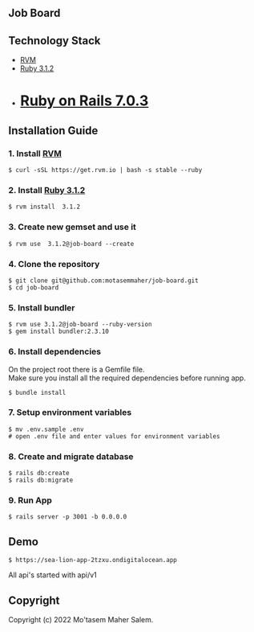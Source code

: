 
## Job Board


## Technology Stack

- [RVM][rvm]
- [Ruby 3.1.2][ruby]
- [Ruby on Rails 7.0.3][rails]
  =

## Installation Guide

### 1. Install [RVM][rvm]
    $ curl -sSL https://get.rvm.io | bash -s stable --ruby

### 2. Install [Ruby  3.1.2][ruby]
    $ rvm install  3.1.2

### 3. Create new gemset and use it
    $ rvm use  3.1.2@job-board --create

### 4. Clone the repository
	$ git clone git@github.com:motasemmaher/job-board.git
	$ cd job-board

### 5. Install bundler
    $ rvm use 3.1.2@job-board --ruby-version
    $ gem install bundler:2.3.10

### 6. Install dependencies
On the project root there is a Gemfile file.  
Make sure you install all the required dependencies before running app.

    $ bundle install

### 7. Setup environment variables
    $ mv .env.sample .env
    # open .env file and enter values for environment variables

### 8. Create and migrate database
    $ rails db:create
    $ rails db:migrate

### 9. Run App
    $ rails server -p 3001 -b 0.0.0.0

## Demo
    $ https://sea-lion-app-2tzxu.ondigitalocean.app
All api's started with api/v1

## Copyright
Copyright (c) 2022 Mo'tasem Maher Salem.

[rvm]: https://rvm.io/
[ruby]: https://www.ruby-lang.org/
[rails]: http://rubyonrails.org/
[brew]: https://brew.sh/
